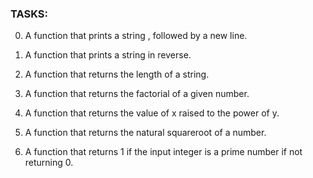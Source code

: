 ### TASKS:

0. A function that prints a string , followed by a new line.

1. A function that prints a string in reverse.

2. A function that returns the length of a string.

3. A function that returns the factorial of a given number.

4. A function that returns the value of x raised to the power of y.

5. A function that returns the natural squareroot of a number.

6. A function that returns 1 if the input integer is a prime number if not returning 0.
